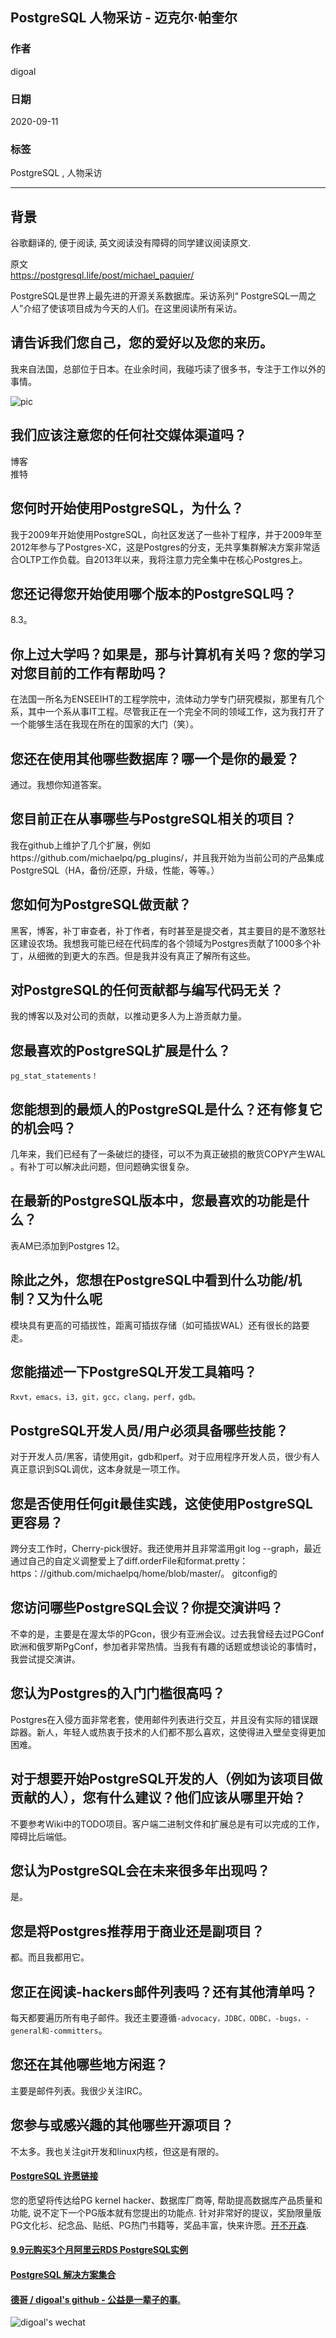 ## PostgreSQL 人物采访 - 迈克尔·帕奎尔                                              
                                                                                                            
### 作者                                                                                                            
digoal                                                                                                            
                                                                                                            
### 日期                                                                                                            
2020-09-11                                                                                                            
                                                                                                            
### 标签                                                                                                            
PostgreSQL , 人物采访                                                                                                  
                                                                                                            
----                                                                                                            
                                                                                                            
## 背景                                                              
谷歌翻译的, 便于阅读, 英文阅读没有障碍的同学建议阅读原文.                                                                
                                                             
原文                                                                                                         
https://postgresql.life/post/michael_paquier/                              
                                                                                                
PostgreSQL是世界上最先进的开源关系数据库。采访系列“ PostgreSQL一周之人”介绍了使该项目成为今天的人们。在这里阅读所有采访。                                                                                                
                                                                                    
## 请告诉我们您自己，您的爱好以及您的来历。        
我来自法国，总部位于日本。在业余时间，我碰巧读了很多书，专注于工作以外的事情。        
                                                                            
![pic](https://postgresql.life/images/posts/michael_paquier_600.jpg)                                                                                    
                                                                      
## 我们应该注意您的任何社交媒体渠道吗？        
博客        
推特        
## 您何时开始使用PostgreSQL，为什么？        
我于2009年开始使用PostgreSQL，向社区发送了一些补丁程序，并于2009年至2012年参与了Postgres-XC，这是Postgres的分支，无共享集群解决方案非常适合OLTP工作负载。自2013年以来，我将注意力完全集中在核心Postgres上。        
        
## 您还记得您开始使用哪个版本的PostgreSQL吗？        
8.3。        
        
## 你上过大学吗？如果是，那与计算机有关吗？您的学习对您目前的工作有帮助吗？        
在法国一所名为ENSEEIHT的工程学院中，流体动力学专门研究模拟，那里有几个系，其中一个系从事IT工程。尽管我正在一个完全不同的领域工作，这为我打开了一个能够生活在我现在所在的国家的大门（笑）。        
        
## 您还在使用其他哪些数据库？哪一个是你的最爱？        
通过。我想你知道答案。        
        
## 您目前正在从事哪些与PostgreSQL相关的项目？        
我在github上维护了几个扩展，例如https://github.com/michaelpq/pg_plugins/，并且我开始为当前公司的产品集成PostgreSQL（HA，备份/还原，升级，性能，等等。）        
        
## 您如何为PostgreSQL做贡献？        
黑客，博客，补丁审查者，补丁作者，有时甚至是提交者，其主要目的是不激怒社区建设农场。我想我可能已经在代码库的各个领域为Postgres贡献了1000多个补丁，从细微的到更大的东西。但是我并没有真正了解所有这些。        
        
## 对PostgreSQL的任何贡献都与编写代码无关？        
我的博客以及对公司的贡献，以推动更多人为上游贡献力量。        
        
## 您最喜欢的PostgreSQL扩展是什么？        
```pg_stat_statements！```        
        
## 您能想到的最烦人的PostgreSQL是什么？还有修复它的机会吗？        
几年来，我们已经有了一条破烂的捷径，可以不为真正破损的散货COPY产生WAL 。有补丁可以解决此问题，但问题确实很复杂。        
        
## 在最新的PostgreSQL版本中，您最喜欢的功能是什么？        
表AM已添加到Postgres 12。        
        
## 除此之外，您想在PostgreSQL中看到什么功能/机制？又为什么呢        
模块具有更高的可插拔性，距离可插拔存储（如可插拔WAL）还有很长的路要走。        
        
## 您能描述一下PostgreSQL开发工具箱吗？        
```Rxvt，emacs，i3，git，gcc，clang，perf，gdb。```        
        
## PostgreSQL开发人员/用户必须具备哪些技能？        
对于开发人员/黑客，请使用git，gdb和perf。对于应用程序开发人员，很少有人真正意识到SQL调优，这本身就是一项工作。        
        
## 您是否使用任何git最佳实践，这使使用PostgreSQL更容易？        
跨分支工作时，Cherry-pick很好。我还使用并且非常滥用git log --graph，最近通过自己的自定义调整爱上了diff.orderFile和format.pretty：https：//github.com/michaelpq/home/blob/master/。 gitconfig的        
        
## 您访问哪些PostgreSQL会议？你提交演讲吗？        
不幸的是，主要是在渥太华的PGcon，很少有亚洲会议。过去我曾经去过PGConf欧洲和俄罗斯PgConf，参加者非常热情。当我有有趣的话题或想谈论的事情时，我尝试提交演讲。        
        
## 您认为Postgres的入门门槛很高吗？        
Postgres在入侵方面非常老套，使用邮件列表进行交互，并且没有实际的错误跟踪器。新人，年轻人或热衷于技术的人们都不那么喜欢，这使得进入壁垒变得更加困难。        
        
## 对于想要开始PostgreSQL开发的人（例如为该项目做贡献的人），您有什么建议？他们应该从哪里开始？        
不要参考Wiki中的TODO项目。客户端二进制文件和扩展总是有可以完成的工作，障碍比后端低。        
        
## 您认为PostgreSQL会在未来很多年出现吗？        
是。        
        
## 您是将Postgres推荐用于商业还是副项目？        
都。而且我都用它。        
        
## 您正在阅读-hackers邮件列表吗？还有其他清单吗？        
每天都要遍历所有电子邮件。我还主要遵循```-advocacy，JDBC，ODBC，-bugs，-general和-committers```。        
        
## 您还在其他哪些地方闲逛？        
主要是邮件列表。我很少关注IRC。        
        
## 您参与或感兴趣的其他哪些开源项目？        
不太多。我也关注git开发和linux内核，但这是有限的。        
  
#### [PostgreSQL 许愿链接](https://github.com/digoal/blog/issues/76 "269ac3d1c492e938c0191101c7238216")
您的愿望将传达给PG kernel hacker、数据库厂商等, 帮助提高数据库产品质量和功能, 说不定下一个PG版本就有您提出的功能点. 针对非常好的提议，奖励限量版PG文化衫、纪念品、贴纸、PG热门书籍等，奖品丰富，快来许愿。[开不开森](https://github.com/digoal/blog/issues/76 "269ac3d1c492e938c0191101c7238216").  
  
  
#### [9.9元购买3个月阿里云RDS PostgreSQL实例](https://www.aliyun.com/database/postgresqlactivity "57258f76c37864c6e6d23383d05714ea")
  
  
#### [PostgreSQL 解决方案集合](https://yq.aliyun.com/topic/118 "40cff096e9ed7122c512b35d8561d9c8")
  
  
#### [德哥 / digoal's github - 公益是一辈子的事.](https://github.com/digoal/blog/blob/master/README.md "22709685feb7cab07d30f30387f0a9ae")
  
  
![digoal's wechat](../pic/digoal_weixin.jpg "f7ad92eeba24523fd47a6e1a0e691b59")
  
